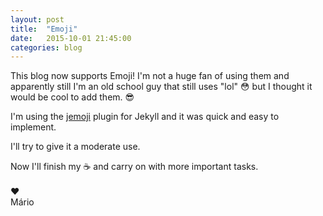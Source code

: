 ```yaml
---
layout: post
title:  "Emoji"
date:   2015-10-01 21:45:00
categories: blog
---
```


This blog now supports Emoji! I'm not a huge fan of using them and apparently still I'm an old school guy that still uses "lol" :flushed: but I thought it would be cool to add them. :sunglasses:

I'm using the [jemoji](https://github.com/jekyll/jemoji) plugin for Jekyll and it was quick and easy to implement.

I'll try to give it a moderate use.

Now I'll finish my :coffee: and carry on with more important tasks.
<br>
<br>
:heart: <br>
Mário
